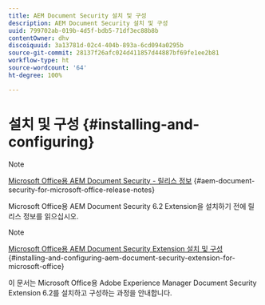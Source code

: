 ```yaml
---
title: AEM Document Security 설치 및 구성
description: AEM Document Security 설치 및 구성
uuid: 799702ab-019b-4d5f-bdb5-71df3ec88b8b
contentOwner: dhv
discoiquuid: 3a13781d-02c4-404b-893a-6cd094a0295b
source-git-commit: 28137f26afc024d411857d44887bf69fe1ee2b81
workflow-type: ht
source-wordcount: '64'
ht-degree: 100%

---
```



# 설치 및 구성 {#installing-and-configuring}

>[!NOTE]
>
>[Microsoft Office용 AEM Document Security - 릴리스 정보](../document-security-extension-release-notes.md) {#aem-document-security-for-microsoft-office-release-notes}
>
>Microsoft Office용 AEM Document Security 6.2 Extension을 설치하기 전에 릴리스 정보를 읽으십시오.

>[!NOTE]
>
>[Microsoft Office용 AEM Document Security Extension 설치 및 구성](../installing-configuring-aemdsext.md) {#installing-and-configuring-aem-document-security-extension-for-microsoft-office}
>
>이 문서는 Microsoft Office용 Adobe Experience Manager Document Security Extension 6.2를 설치하고 구성하는 과정을 안내합니다.

